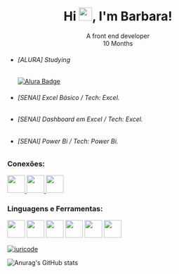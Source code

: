 <h1 align="center">Hi <img src="https://media.giphy.com/media/hvRJCLFzcasrR4ia7z/giphy.gif" width="30"/>, I'm Barbara!</h1>

<div align="center">A front end developer</div>
<div align="center">10 Months</div>

- ###### [ALURA] Studying
  <a href="https://cursos.alura.com.br/user/SEU_USUARIO">
    <img src="https://img.shields.io/badge/Alura-Blue?style=for-the-badge" alt="Alura Badge"/>
  </a>


- ###### [SENAI] Excel Básico / Tech: Excel.
- ###### [SENAI] Dashboard em Excel / Tech: Excel.
- ###### [SENAI] Power Bi / Tech: Power Bi.

### Conexões:
<p>
  <a href="https://www.instagram.com/seu_usuario" target="_blank">
    <img src="https://upload.wikimedia.org/wikipedia/commons/a/a5/Instagram_icon.png" width="40" height="40"/>
  </a>
  <a href="https://www.linkedin.com/in/seu_usuario" target="_blank">
    <img src="https://cdn.jsdelivr.net/gh/devicons/devicon/icons/linkedin/linkedin-original.svg" width="40" height="40"/>
  </a>
  <a href="https://twitter.com/seu_usuario" target="_blank">
    <img src="https://cdn.jsdelivr.net/gh/devicons/devicon/icons/twitter/twitter-original.svg" width="40" height="40"/>
  </a>
</p>

### Linguagens e Ferramentas:

<p align="">
  <img src="https://cdn.jsdelivr.net/gh/devicons/devicon/icons/python/python-original.svg" width="40" height="40"/>
  <img src="https://cdn.jsdelivr.net/gh/devicons/devicon/icons/javascript/javascript-original.svg" width="40" height="40"/>
  <img src="https://cdn.jsdelivr.net/gh/devicons/devicon/icons/html5/html5-original.svg" width="40" height="40"/>
  <img src="https://cdn.jsdelivr.net/gh/devicons/devicon/icons/css3/css3-original.svg" width="40" height="40"/>
  <img src="https://cdn.jsdelivr.net/gh/devicons/devicon/icons/github/github-original.svg" width="40" height="40"/>
  <img src="https://cdn.jsdelivr.net/gh/devicons/devicon/icons/jupyter/jupyter-original.svg" width="40" height="40"/>
</p>

[![iuricode](https://github-readme-stats.vercel.app/api/top-langs/?username=Bafenixx&layout=compact)](https://github.com/anuraghazra/github-readme-stats)

![Anurag's GitHub stats](https://github-readme-stats.vercel.app/api?username=Bafenixx&show_icons=true&theme=transparent)
